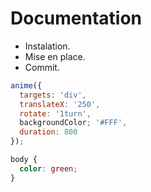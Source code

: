 # Documentation

- Instalation.
- Mise en place.
- Commit.

```javascript
anime({
  targets: 'div',
  translateX: '250',
  rotate: '1turn',
  backgroundColor; '#FFF',
  duration: 800
});
```

```css
body {
  color: green;
}
```
